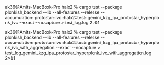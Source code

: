 ak36@Amits-MacBook-Pro halo2 % cargo test --package plonkish_backend --lib --all-features --release -- accumulation::protostar::ivc::halo2::test::gemini_kzg_ipa_protostar_hyperplonk_ivc --exact --nocapture > test_log.log 2>&1

ak36@Amits-MacBook-Pro halo2 % cargo test --package plonkish_backend --lib --all-features --release -- accumulation::protostar::ivc::halo2::test::gemini_kzg_ipa_protostar_hyperplonk_ivc_with_aggregation --exact --nocapture > test_log_gemini_kzg_ipa_protostar_hyperplonk_ivc_with_aggregation.log 2>&1